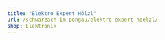 ```yaml
---
title: "Elektro Expert Hölzl"
url: /schwarzach-im-pongau/elektro-expert-hoelzl/
shop: Elektronik
---
```

